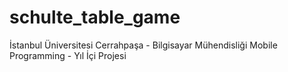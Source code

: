 # schulte_table_game

İstanbul Üniversitesi Cerrahpaşa - Bilgisayar Mühendisliği
Mobile Programming - Yıl İçi Projesi
